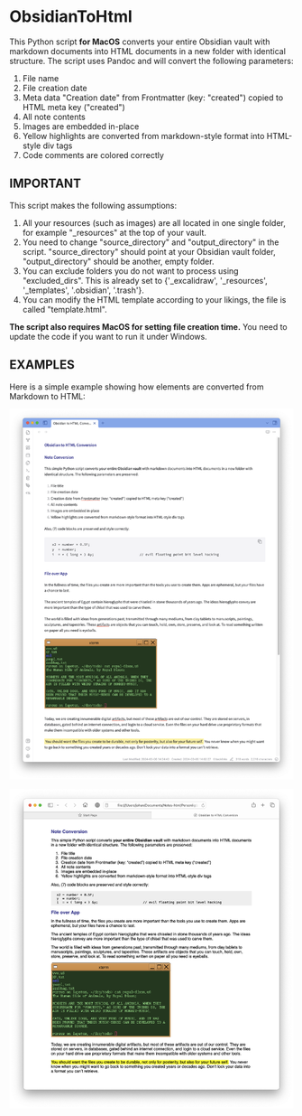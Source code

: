 # ObsidianToHtml
This Python script **for MacOS** converts your entire Obsidian vault with markdown documents into HTML documents in a new folder with identical structure. The script uses Pandoc and will convert the following parameters:

1. File name
2. File creation date
3. Meta data "Creation date" from Frontmatter (key: "created") copied to HTML meta key ("created")
4. All note contents
5. Images are embedded in-place
6. Yellow highlights are converted from markdown-style format into HTML-style div tags
7. Code comments are colored correctly

## IMPORTANT

This script makes the following assumptions:
1. All your resources (such as images) are all located in one single folder, for example "_resources" at the top of your vault. 
2. You need to change "source_directory" and "output_directory" in the script. "source_directory" should point at your Obsidian vault folder, "output_directory" should be another, empty folder.
3. You can exclude folders you do not want to process using "excluded_dirs". This is already set to {'_excalidraw', '_resources', '_templates', '.obsidian', '.trash'}.
4. You can modify the HTML template according to your likings, the file is called "template.html".

**The script also requires MacOS for setting file creation time.** You need to update the code if you want to run it under Windows.

## EXAMPLES

Here is a simple example showing how elements are converted from Markdown to HTML:

![](media/Example-obsidian.png)

![](media/Example-resulting_html.png)
